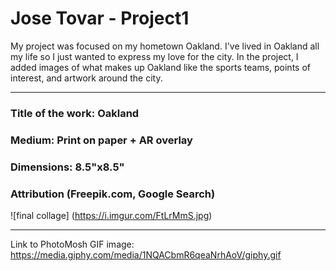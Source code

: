 # Jose Tovar - Project1

My project was focused on my hometown Oakland. I've lived in Oakland all my life so I just wanted to express my love for the city. In the project, I added images of what makes up Oakland like the sports teams, points of interest, and artwork around the city.
***

### Title of the work: Oakland <br>
### Medium: Print on paper + AR overlay <br>
### Dimensions: 8.5"x8.5" <br>
### Attribution (Freepik.com, Google Search)

![final collage] (https://i.imgur.com/FtLrMmS.jpg)
***

Link to PhotoMosh GIF image: https://media.giphy.com/media/1NQACbmR6qeaNrhAoV/giphy.gif

